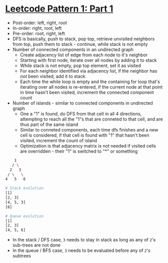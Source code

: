 # [Leetcode Pattern 1: Part 1](https://medium.com/leetcode-patterns/leetcode-pattern-1-bfs-dfs-25-of-the-problems-part-1-519450a84353)

* Post-order: left, right, root
* In-order: right, root, left
* Pre-order: root, right, left
* DFS is basically, push to stack, pop top, retrieve unvisited neighbors from top, push them to stack - continue, while stack is not empty
* Number of connected components in an undirected graph
  * Create adjacency list of edge from each node to it's neighbor
  * Starting with first node, iterate over all nodes by adding it to stack
  * While stack is not empty, pop top element, set it as visited
  * For each neighbor identified via adjacency list, if the neighbor has _not_ been visited, add it to stack
  * Each time the while loop is empty and the containing for loop that's iterating over all nodes is re-entered, if the current node at that point in time hasn't been visited, increment the connected component count
* Number of islands - similar to connected components in undirected graph
  * One a "1" is found, do DFS from that cell in all 4 directions, attempting to reach all the "1"s that are conneted to that cell, and are thus part of the same island
  * Similar to conneted components, each time dfs finishes and a new cell is considered, if that cell is found with "1" that hasn't been visited, increment the count of island
  * Optimization is that adjacency matrix is not needed if visited cells are overridden - their "1" is switched to "*" or something

```bash
    1
   / \
  2   3
 / \   \
4   5   6

# Stack evolution
[1]
[2, 3]
[4, 5, 3]
[6]

# Queue evolution
[1]
[2, 3]
[4, 5, 6]
```

* In the stack / DFS case, `3` needs to stay in stack as long as any of `2`'s sub-trees are not done
* In the queue / BFS case, `3` needs to be evaluated before any of `2`'s subtrees